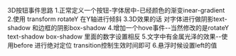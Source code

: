 3D按钮事件思路
1.正常定义一个按钮-字体居中-已经颜色的渐变inear-gradient
2.使用 transform rotateY 在Y轴进行倾斜
3.3D效果的话 对字体进行做阴影text-shadow 和边框的阴影box-shadow
4.增加一个hove事件--当然修改的是rotateY text-shadow  box-shadow 里面的数字设置相反
5.文字中有金属光泽的效果--使用before 进行绝对定位 transition控制生效时间即可
6.悬浮时候设置left的值

